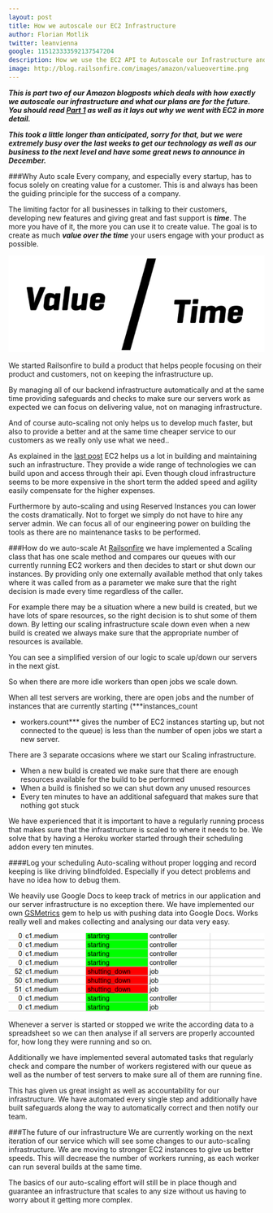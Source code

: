 ```yaml
---
layout: post
title: How we autoscale our EC2 Infrastructure
author: Florian Motlik
twitter: leanvienna
google: 115123333592137547204
description: How we use the EC2 API to Autoscale our Infrastructure and keep track of all changes.
image: http://blog.railsonfire.com/images/amazon/valueovertime.png
---
```


***This is part two of our Amazon blogposts which deals with how exactly
we autoscale our infrastructure and what our plans are for the future.
You should read [Part 1](/2012/10/04/Switching-to-Amazon-EC2.html) as
well as it lays out why we went with EC2 in more detail.***

***This took a little longer than anticipated, sorry for that, but we were
extremely busy over the last weeks to get our technology as well as our
business to the next level and have some great news to announce in
December.***

###Why Auto scale
Every company, and especially every startup, has to focus solely on
creating value for a customer. This is and always has been the guiding
principle for the success of a company.

The limiting factor for all businesses in talking to their customers,
developing new features and giving great and fast support is ***time***. The
more you have of it, the more you can use it to create value. The goal
is to create as much ***value over the time*** your users engage with your
product as possible.

![Value over Time](/images/amazon/valueovertime.png)

We started Railsonfire to build a product that helps people
focusing on their product and customers, not on
keeping the infrastructure up.

By managing all of our backend infrastructure automatically and at the
same time providing safeguards and checks to make sure our servers work
as expected we can focus on delivering value, not on managing
infrastructure.

And of course auto-scaling not only helps us to develop much faster,
but also to provide a better and at the same time cheaper service to our
customers as we really only use what we need..

As explained in the [last
post](/2012/10/04/Switching-to-Amazon-EC2.html) EC2 helps us a lot in
building and maintaining such an infrastructure. They provide a wide range of
technologies we can build upon and access through their api. Even though
cloud infrastructure seems to be more expensive in the short term the
added speed and agility easily compensate for the higher expenses.

Furthermore by auto-scaling and using Reserved Instances you can lower the
costs dramatically. Not to forget we simply do not have to hire any
server admin. We can focus all of our engineering power on building the
tools as there are no maintenance tasks to be performed.

###How do we auto-scale
At [Railsonfire](https://www.railsonfire.com) we have implemented a Scaling
class that has one scale method and
compares our queues with our currently running EC2 workers and then
decides to start or shut down our instances. By providing only one
externally available method that only takes where it was called from as
a parameter we make sure that the right decision is made
every time regardless of the caller.

For example there may be a situation where a new build is created, but
we have lots of spare resources, so the right decision is to shut some
of them down. By letting our scaling infrastructure scale down even when a
new build is created we always make sure that the appropriate number of
resources is available.

You can see a simplified version of our logic to scale up/down our
servers in the next gist.
<script src="https://gist.github.com/4079165.js?file=Scaler.rb"></script>

So when there are more idle workers than open jobs we scale down.

When all test servers are working, there are open jobs and
the number of instances that are currently starting (***instances_count
- workers.count*** gives the number of EC2 instances starting up, but
  not connected to the queue) is less than the number of open jobs we
start a new server.

There are 3 separate occasions where we start our Scaling infrastructure.

* When a new build is created
  we make sure that there are enough resources available for the build
to be performed
* When a build is finished
  so we can shut down any unused resources
* Every ten minutes
  to have an additional safeguard that makes sure that nothing got
stuck

We have experienced that it is important to have a regularly running
process that makes sure that the infrastructure is scaled to where it
needs to be. We solve that by having a Heroku worker started through
their scheduling addon every ten minutes.

####Log your scheduling
Auto-scaling without proper logging and record keeping is like driving
blindfolded. Especially if you detect problems and have no idea how to
debug them.

We heavily use Google Docs to keep track of metrics in our application
and our server infrastructure is no exception there. We have implemented
our own [GSMetrics](https://github.com/railsonfire/gsmetrics) gem to
help us with pushing data into Google Docs. Works really well and makes
collecting and analysing our data very easy.

![Auto-scal log](/images/amazon/auto-scale-log.png)

Whenever a server is started or stopped we write the according data to a
spreadsheet so we can then analyse if all servers are properly accounted
for, how long they were running and so on.

Additionally we have implemented several automated tasks that regularly
check and compare the number of workers registered with our queue as
well as the number of test servers to make sure all of them are running
fine.

This has given us great insight as well as accountability for our
infrastructure. We have automated every single step and additionally
have built safeguards along the way to automatically correct and then notify
our team.

###The future of our infrastructure
We are currently working on the next iteration of our service which will
see some changes to our auto-scaling infrastructure. We are moving to
stronger EC2 instances to give us better speeds. This will decrease the
number of workers running, as each worker can run several builds at the
same time.

The basics of our auto-scaling effort will still be in place though and
guarantee an infrastructure that scales to any size without us having to
worry about it getting more complex.
